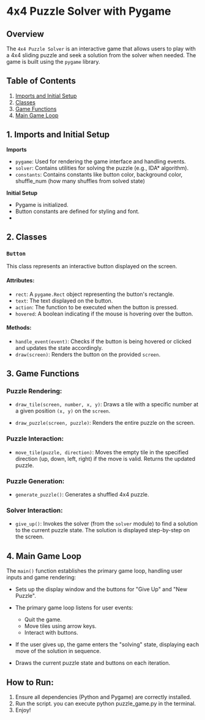 # 4x4 Puzzle Solver with Pygame

## Overview

The `4x4 Puzzle Solver` is an interactive game that allows users to play with a 4x4 sliding puzzle and seek a solution from the solver when needed. The game is built using the `pygame` library.

## Table of Contents
1. [Imports and Initial Setup](#imports-and-initial-setup)
2. [Classes](#classes)
3. [Game Functions](#game-functions)
4. [Main Game Loop](#main-game-loop)

## 1. Imports and Initial Setup

**Imports**
- `pygame`: Used for rendering the game interface and handling events.
- `solver`: Contains utilities for solving the puzzle (e.g., IDA* algorithm).
- `constants`: Contains constants like button color, background color, shuffle_num (how many shuffles from solved state)

**Initial Setup**
- Pygame is initialized.
- Button constants are defined for styling and font.
- 

## 2. Classes

### `Button`

This class represents an interactive button displayed on the screen.

#### Attributes:
- `rect`: A `pygame.Rect` object representing the button's rectangle.
- `text`: The text displayed on the button.
- `action`: The function to be executed when the button is pressed.
- `hovered`: A boolean indicating if the mouse is hovering over the button.

#### Methods:
- `handle_event(event)`: Checks if the button is being hovered or clicked and updates the state accordingly.
- `draw(screen)`: Renders the button on the provided `screen`.

## 3. Game Functions

### Puzzle Rendering:

- `draw_tile(screen, number, x, y)`: Draws a tile with a specific number at a given position `(x, y)` on the `screen`.
  
- `draw_puzzle(screen, puzzle)`: Renders the entire puzzle on the screen.

### Puzzle Interaction:

- `move_tile(puzzle, direction)`: Moves the empty tile in the specified direction (up, down, left, right) if the move is valid. Returns the updated puzzle.

### Puzzle Generation:

- `generate_puzzle()`: Generates a shuffled 4x4 puzzle.

### Solver Interaction:

- `give_up()`: Invokes the solver (from the `solver` module) to find a solution to the current puzzle state. The solution is displayed step-by-step on the screen.

## 4. Main Game Loop

The `main()` function establishes the primary game loop, handling user inputs and game rendering:

- Sets up the display window and the buttons for "Give Up" and "New Puzzle".
  
- The primary game loop listens for user events:
  - Quit the game.
  - Move tiles using arrow keys.
  - Interact with buttons.
  
- If the user gives up, the game enters the "solving" state, displaying each move of the solution in sequence.
  
- Draws the current puzzle state and buttons on each iteration.

## How to Run:
1. Ensure all dependencies (Python and Pygame) are correctly installed.
2. Run the script. you can execute python puzzle_game.py in the terminal.
3. Enjoy!
